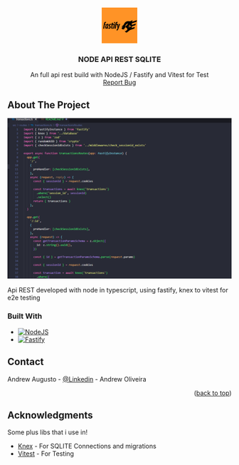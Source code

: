 <!-- Improved compatibility of back to top link: See: https://github.com/othneildrew/Best-README-Template/pull/73 -->
<a name="readme-top"></a>

<!-- PROJECT LOGO -->
<br />
<div align="center">
  <a href="https://github.com/devandrewjpn">
    <img src="fastify_icon.png" alt="Fastify Logo" width="80" height="80">
  </a>

  <h3 align="center">NODE API REST SQLITE</h3>

  <p align="center">
    An full api rest build with NodeJS / Fastify and Vitest for Test
    <br />
    <a href="mailto:yuutoandrew.jpn@gmail.com">Report Bug</a>
  </p>
</div>


<!-- ABOUT THE PROJECT -->
## About The Project

[![Product Name Screen Shot][product-screenshot]](https://devandrew.com.br)


Api REST developed with node in typescript, using fastify, knex to vitest for e2e testing


### Built With

* [![NodeJS][Node.js]][Node-url]
* [![Fastify][Fastify.]][Fastify-url]


<!-- CONTACT -->
## Contact

Andrew Augusto - [@Linkedin](https://www.linkedin.com/in/andrew-oliveira-734b191b1/) - Andrew Oliveira

<p align="right">(<a href="#readme-top">back to top</a>)</p>



<!-- ACKNOWLEDGMENTS -->
## Acknowledgments

Some plus libs that i use in!

* [Knex](https://knexjs.org/) - For SQLITE Connections and migrations
* [Vitest](https://vitest.dev/) - For Testing

<!-- MARKDOWN LINKS & IMAGES -->
[product-screenshot]: code_print.png
[Node.js]: https://img.shields.io/badge/node.js-6DA55F?style=for-the-badge&logo=node.js&logoColor=white
[Node-url]: https://nodejs.org/en
[Fastify.]: https://img.shields.io/badge/fastify-%23000000.svg?style=for-the-badge&logo=fastify&logoColor=white
[Fastify-url]: https://fastify.dev/